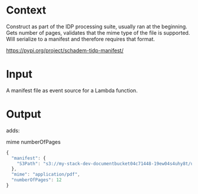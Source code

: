 # Context

Construct as part of the IDP processing suite, usually ran at the beginning.
Gets number of pages, validates that the mime type of the file is supported.
Will serialize to a manifest and therefore requires that format.

https://pypi.org/project/schadem-tidp-manifest/

# Input

A manifest file as event source for a Lambda function.

# Output

adds:

mime
numberOfPages

```javascript
{
  "manifest": {
    "S3Path": "s3://my-stack-dev-documentbucket04c71448-19ew04s4uhy8t/uploads"
  },
  "mime": "application/pdf",
  "numberOfPages": 12
}
```
